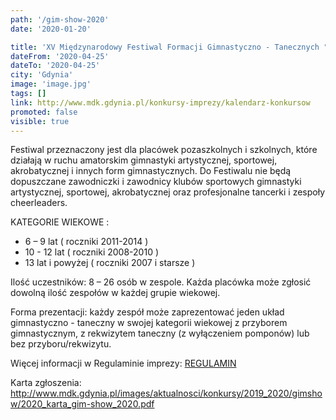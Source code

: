 ```yaml
---
path: '/gim-show-2020'
date: '2020-01-20'

title: 'XV Międzynarodowy Festiwal Formacji Gimnastyczno - Tanecznych "Gim Show 2020"'
dateFrom: '2020-04-25'
dateTo: '2020-04-25'
city: 'Gdynia'
image: 'image.jpg'
tags: []
link: http://www.mdk.gdynia.pl/konkursy-imprezy/kalendarz-konkursow
promoted: false
visible: true
---
```


Festiwal przeznaczony jest dla placówek pozaszkolnych i szkolnych, które działają w ruchu amatorskim gimnastyki artystycznej, sportowej, akrobatycznej i innych form gimnastycznych. Do Festiwalu nie będą dopuszczane zawodniczki i zawodnicy klubów sportowych gimnastyki artystycznej, sportowej, akrobatycznej oraz profesjonalne tancerki i zespoły cheerleaders.

KATEGORIE WIEKOWE :
- 6 – 9 lat ( roczniki 2011-2014 )
- 10 - 12 lat ( roczniki 2008-2010 )
- 13 lat i powyżej ( roczniki 2007 i starsze )

Ilość uczestników: 8 – 26 osób w zespole. Każda placówka może zgłosić dowolną ilość zespołów w każdej grupie wiekowej.

Forma prezentacji: każdy zespół może zaprezentować jeden układ gimnastyczno - taneczny w swojej kategorii wiekowej z przyborem gimnastycznym, z rekwizytem taneczny (z wyłączeniem pomponów) lub bez przyboru/rekwizytu. 

Więcej informacji w Regulaminie imprezy:
[REGULAMIN](http://www.mdk.gdynia.pl/images/aktualnosci/konkursy/2019_2020/gimshow/2020_Regulamin_XV__Midzynarodowy_Festiwal_Formacji_Gimnastyczno-Tanecznych_GIM-SHOW_2020_-_19112019.pdf)

Karta zgłoszenia:
http://www.mdk.gdynia.pl/images/aktualnosci/konkursy/2019_2020/gimshow/2020_karta_gim-show_2020.pdf